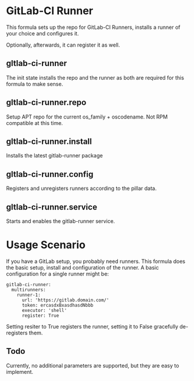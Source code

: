 GitLab-CI Runner
================

This formula sets up the repo for GitLab-CI Runners, installs a runner of
your choice and configures it.

Optionally, afterwards, it can register it as well.

gltlab-ci-runner
----------------
The init state installs the repo and the runner as both are required for this formula to make sense.

gltlab-ci-runner.repo
---------------------
Setup APT repo for the current os_family + oscodename. Not RPM compatible at this time.

gltlab-ci-runner.install
------------------------
Installs the latest gitlab-runner package

gltlab-ci-runner.config
-----------------------
Registers and unregisters runners according to the pillar data.

gltlab-ci-runner.service
------------------------
Starts and enables the gitlab-runner service.


Usage Scenario
==============
If you have a GitLab setup, you probably need runners. This formula does the basic setup, install and configuration of the runner.
A basic configuration for a single runner might be:

```
gitlab-ci-runner:
  multirunners:
    runner-1:
      url: 'https://gitlab.domain.com/'
      token: ercasdxBxasdhasdNbbb
      executor: 'shell'
      register: True
```

Setting resiter to True registers the runner, setting it to False gracefully de-registers them.

Todo
----
Currently, no additional parameters are supported, but they are easy to implement.